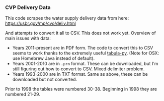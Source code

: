 ### CVP Delivery Data

This code scrapes the water supply delivery data from here:
https://usbr.gov/mp/cvo/deliv.html

And attempts to convert it all to CSV. This does not work yet. Overview of main issues with data:

* Years 2011-present are in PDF form. The code to convert this to CSV seems to work thanks to the extremely useful [tabula-py](https://github.com/chezou/tabula-py). (Note for OSX: use Homebrew Java instead of default).
* Years 2001-2010 are in `.prn` format. These can be downloaded, but I'm still figuring out how to convert to CSV. Mixed delimiter problem.
* Years 1993-2000 are in TXT format. Same as above, these can be downloaded but not converted.

Prior to 1998 the tables were numbered 30-38. Beginning in 1998 they are numbered 21-29.
